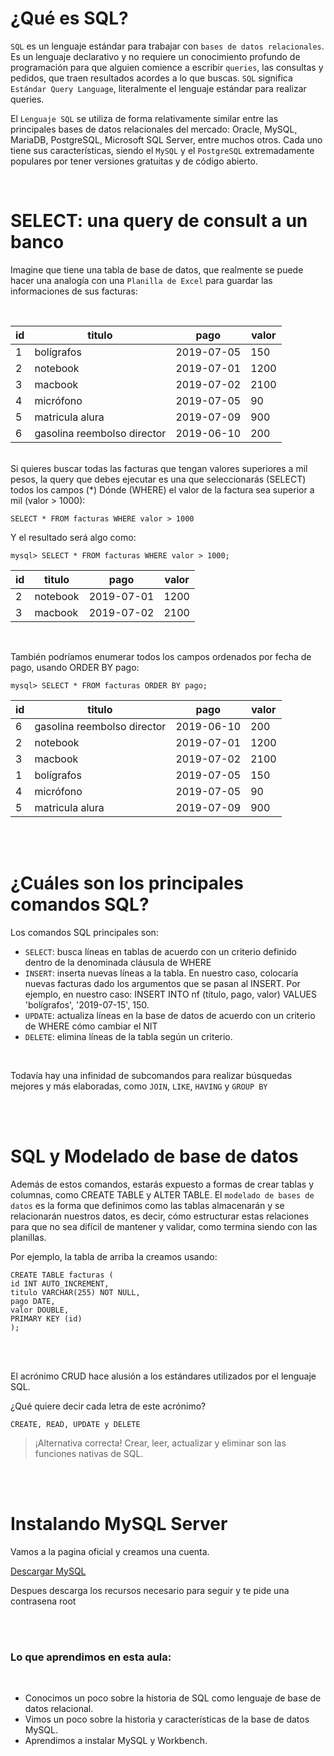 # ¿Qué es SQL?

`SQL` es un lenguaje estándar para trabajar con `bases de datos relacionales`. Es un lenguaje declarativo y no requiere un conocimiento profundo de programación para que alguien comience a escribir `queries`, las consultas y pedidos, que traen resultados acordes a lo que buscas. `SQL` significa `Estándar Query Language`, literalmente el lenguaje estándar para realizar queries.
<br>

El `Lenguaje SQL` se utiliza de forma relativamente similar entre las principales bases de datos relacionales del mercado: Oracle, MySQL, MariaDB, PostgreSQL, Microsoft SQL Server, entre muchos otros. Cada uno tiene sus características, siendo el `MySQL` y el `PostgreSQL` extremadamente populares por tener versiones gratuitas y de código abierto.

<br>

# SELECT: una query de consult a un banco

Imagine que tiene una tabla de base de datos, que realmente se puede hacer una analogía con una `Planilla de Excel` para guardar las informaciones de sus facturas:

<br>

| id  | titulo                      | pago       | valor |
| --- | --------------------------- | ---------- | ----- |
| 1   | bolígrafos                  | 2019-07-05 | 150   |
| 2   | notebook                    | 2019-07-01 | 1200  |
| 3   | macbook                     | 2019-07-02 | 2100  |
| 4   | micrófono                   | 2019-07-05 | 90    |
| 5   | matricula alura             | 2019-07-09 | 900   |
| 6   | gasolina reembolso director | 2019-06-10 | 200   |

<br>
Si quieres buscar todas las facturas que tengan valores superiores a mil pesos, la query que debes ejecutar es una que seleccionarás (SELECT) todos los campos (*) Dónde (WHERE) el valor de la factura sea superior a mil (valor > 1000):

<br>

    SELECT * FROM facturas WHERE valor > 1000

Y el resultado será algo como:

    mysql> SELECT * FROM facturas WHERE valor > 1000;

| id  | titulo   | pago       | valor |
| --- | -------- | ---------- | ----- |
| 2   | notebook | 2019-07-01 | 1200  |
| 3   | macbook  | 2019-07-02 | 2100  |

<br>

También podríamos enumerar todos los campos ordenados por fecha de pago, usando ORDER BY pago:

    mysql> SELECT * FROM facturas ORDER BY pago;

| id  | titulo                      | pago       | valor |
| --- | --------------------------- | ---------- | ----- |
| 6   | gasolina reembolso director | 2019-06-10 | 200   |
| 2   | notebook                    | 2019-07-01 | 1200  |
| 3   | macbook                     | 2019-07-02 | 2100  |
| 1   | bolígrafos                  | 2019-07-05 | 150   |
| 4   | micrófono                   | 2019-07-05 | 90    |
| 5   | matricula alura             | 2019-07-09 | 900   |

<br><br>

# ¿Cuáles son los principales comandos SQL?

Los comandos SQL principales son:

- `SELECT`: busca líneas en tablas de acuerdo con un criterio definido dentro de la denominada cláusula de WHERE
- `INSERT`: inserta nuevas líneas a la tabla. En nuestro caso, colocaría nuevas facturas dado los argumentos que se pasan al INSERT. Por ejemplo, en nuestro caso: INSERT INTO nf (título, pago, valor) VALUES 'bolígrafos', '2019-07-15', 150.
- `UPDATE`: actualiza líneas en la base de datos de acuerdo con un criterio de WHERE cómo cambiar el NIT
- `DELETE`: elimina líneas de la tabla según un criterio.

<br>

Todavía hay una infinidad de subcomandos para realizar búsquedas mejores y más elaboradas, como `JOIN`, `LIKE`, `HAVING` y `GROUP BY`

<br><br>

# SQL y Modelado de base de datos

Además de estos comandos, estarás expuesto a formas de crear tablas y columnas, como CREATE TABLE y ALTER TABLE. El `modelado de bases de datos` es la forma que definimos como las tablas almacenarán y se relacionarán nuestros datos, es decir, cómo estructurar estas relaciones para que no sea difícil de mantener y validar, como termina siendo con las planillas.

Por ejemplo, la tabla de arriba la creamos usando:

    CREATE TABLE facturas (
    id INT AUTO_INCREMENT,
    titulo VARCHAR(255) NOT NULL,
    pago DATE,
    valor DOUBLE,
    PRIMARY KEY (id)
    );

<br><br>

El acrónimo CRUD hace alusión a los estándares utilizados por el lenguaje SQL.

¿Qué quiere decir cada letra de este acrónimo?

`CREATE, READ, UPDATE y DELETE`

> ¡Alternativa correcta! Crear, leer, actualizar y eliminar son las funciones nativas de SQL.

<br><br>

# Instalando MySQL Server

Vamos a la pagina oficial y creamos una cuenta.

[Descargar MySQL](https://dev.mysql.com/downloads/workbench/)

Despues descarga los recursos necesario para seguir y te pide una contrasena root

<br><br>

### Lo que aprendimos en esta aula:

<br>

- Conocimos un poco sobre la historia de SQL como lenguaje de base de datos relacional.
- Vimos un poco sobre la historia y características de la base de datos MySQL.
- Aprendimos a instalar MySQL y Workbench.

